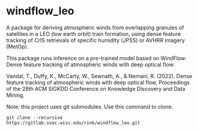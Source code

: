 # windflow_leo
A package for deriving atmospheric winds from overlapping granules of satellites in a LEO (low earth orbit)
train formation, using dense feature tracking of CrIS retrievals of specific humidity (JPSS) or AVHRR imagery (MetOp).

This package runs inference on a pre-trained model based on WindFlow: Dense feature tracking of atmospheric winds with deep optical flow:

Vandal, T., Duffy, K., McCarty, W., Sewnath, A., & Nemani, R. (2022). Dense feature tracking of atmospheric winds with deep optical flow, Proceedings of the 28th ACM SIGKDD Conference on Knowledge Discovery and Data Mining.

Note: this project uses git submodules. Use this command to clone:  

`git clone --recursive https://gitlab.ssec.wisc.edu/rink/windflow_leo.git`
